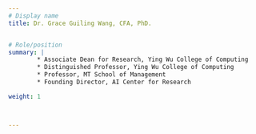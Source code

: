 ```yaml
---
# Display name
title: Dr. Grace Guiling Wang, CFA, PhD.


# Role/position
summary: |
        * Associate Dean for Research, Ying Wu College of Computing  
        * Distinguished Professor, Ying Wu College of Computing  
        * Professor, MT School of Management
        * Founding Director, AI Center for Research

weight: 1



---
```



